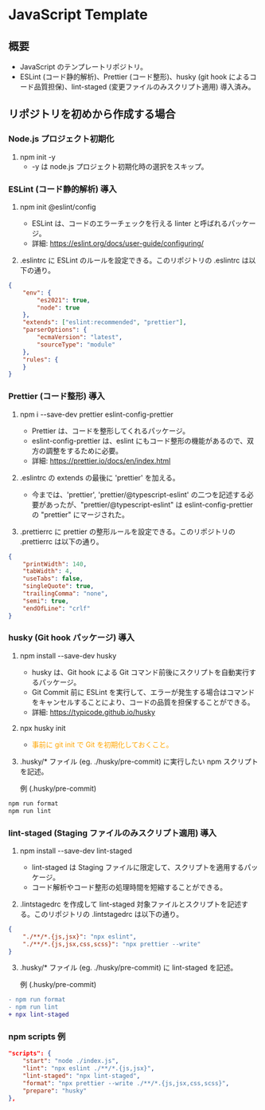 # JavaScript Template

## 概要

- JavaScript のテンプレートリポジトリ。
- ESLint (コード静的解析)、Prettier (コード整形)、husky (git hook によるコード品質担保)、lint-staged (変更ファイルのみスクリプト適用) 導入済み。

## リポジトリを初めから作成する場合

### Node.js プロジェクト初期化

1. npm init -y
    - -y は node.js プロジェクト初期化時の選択をスキップ。

### ESLint (コード静的解析) 導入

1. npm init @eslint/config
    - ESLint は、コードのエラーチェックを行える linter と呼ばれるパッケージ。
    - 詳細: https://eslint.org/docs/user-guide/configuring/

2. .eslintrc に ESLint のルールを設定できる。このリポジトリの .eslintrc は以下の通り。

```json
{
    "env": {
        "es2021": true,
        "node": true
    },
    "extends": ["eslint:recommended", "prettier"],
    "parserOptions": {
        "ecmaVersion": "latest",
        "sourceType": "module"
    },
    "rules": {
    }
}
```

### Prettier (コード整形) 導入

1. npm i --save-dev prettier eslint-config-prettier
    - Prettier は、コードを整形してくれるパッケージ。
    - eslint-config-prettier は、eslint にもコード整形の機能があるので、双方の調整をするために必要。
    - 詳細: https://prettier.io/docs/en/index.html

2. .eslintrc の extends の最後に 'prettier' を加える。
    - 今までは、'prettier', 'prettier/@typescript-eslint' の二つを記述する必要があったが、"prettier/@typescript-eslint" は eslint-config-prettier の "prettier" にマージされた。

3. .prettierrc に prettier の整形ルールを設定できる。このリポジトリの .prettierrc は以下の通り。

```json
{
    "printWidth": 140,
    "tabWidth": 4,
    "useTabs": false,
    "singleQuote": true,
    "trailingComma": "none",
    "semi": true,
    "endOfLine": "crlf"
}
```

### husky (Git hook パッケージ) 導入

1. npm install --save-dev husky
    - husky は、Git hook による Git コマンド前後にスクリプトを自動実行するパッケージ。
    - Git Commit 前に ESLint を実行して、エラーが発生する場合はコマンドをキャンセルすることにより、コードの品質を担保することができる。
    - 詳細: https://typicode.github.io/husky

2. npx husky init
    - <span style="color: orange; ">事前に git init で Git を初期化しておくこと。</span>

3. .husky/* ファイル (eg. ./husky/pre-commit) に実行したい npm スクリプトを記述。

    例 (.husky/pre-commit)
```sh
npm run format
npm run lint
```

### lint-staged (Staging ファイルのみスクリプト適用) 導入

1. npm install --save-dev lint-staged
    - lint-staged は Staging ファイルに限定して、スクリプトを適用するパッケージ。
    - コード解析やコード整形の処理時間を短縮することができる。

2. .lintstagedrc を作成して lint-staged 対象ファイルとスクリプトを記述する。このリポジトリの .lintstagedrc は以下の通り。

```json
{
    "./**/*.{js,jsx}": "npx eslint",
    "./**/*.{js,jsx,css,scss}": "npx prettier --write"
}
```

3. .husky/* ファイル (eg. ./husky/pre-commit) に lint-staged を記述。

    例 (.husky/pre-commit)
```diff
- npm run format
- npm run lint
+ npx lint-staged
```

### npm scripts 例

```json
"scripts": {
    "start": "node ./index.js",
    "lint": "npx eslint ./**/*.{js,jsx}",
    "lint-staged": "npx lint-staged",
    "format": "npx prettier --write ./**/*.{js,jsx,css,scss}",
    "prepare": "husky"
},
```